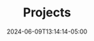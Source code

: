 ---
title: 'Projects'
date: 2024-06-09T13:14:14-05:00
menu: 'main'
type: 'posts'
layout: 'list'
Weight: -30
---